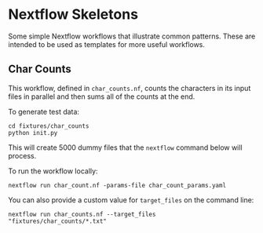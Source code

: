 # Nextflow Skeletons

Some simple Nextflow workflows that illustrate common patterns. These are
intended to be used as templates for more useful workflows.

## Char Counts

This workflow, defined in `char_counts.nf`, counts the characters in its input
files in parallel and then sums all of the counts at the end.

To generate test data:

```
cd fixtures/char_counts
python init.py
```

This will create 5000 dummy files that the `nextflow` command below will
process.

To run the workflow locally:

```
nextflow run char_count.nf -params-file char_count_params.yaml
```

You can also provide a custom value for `target_files` on the command line:

```
nextflow run char_counts.nf --target_files "fixtures/char_counts/*.txt"
```

